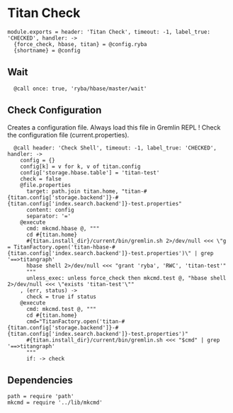 
# Titan Check

    module.exports = header: 'Titan Check', timeout: -1, label_true: 'CHECKED', handler: ->
      {force_check, hbase, titan} = @config.ryba
      {shortname} = @config

## Wait

      @call once: true, 'ryba/hbase/master/wait'

## Check Configuration

Creates a configuration file. Always load this file in Gremlin REPL !
Check the configuration file (current.properties).

      @call header: 'Check Shell', timeout: -1, label_true: 'CHECKED', handler: ->
        config = {}
        config[k] = v for k, v of titan.config
        config['storage.hbase.table'] = 'titan-test'
        check = false
        @file.properties
          target: path.join titan.home, "titan-#{titan.config['storage.backend']}-#{titan.config['index.search.backend']}-test.properties"
          content: config
          separator: '='
        @execute
          cmd: mkcmd.hbase @, """
          cd #{titan.home}
          #{titan.install_dir}/current/bin/gremlin.sh 2>/dev/null <<< \"g = TitanFactory.open('titan-hbase-#{titan.config['index.search.backend']}-test.properties')\" | grep '==>titangraph'
          hbase shell 2>/dev/null <<< "grant 'ryba', 'RWC', 'titan-test'"
          """
          unless_exec: unless force_check then mkcmd.test @, "hbase shell 2>/dev/null <<< \"exists 'titan-test'\""
        , (err, status) ->
          check = true if status
        @execute
          cmd: mkcmd.test @, """
          cd #{titan.home}
          cmd="TitanFactory.open('titan-#{titan.config['storage.backend']}-#{titan.config['index.search.backend']}-test.properties')"
          #{titan.install_dir}/current/bin/gremlin.sh <<< "$cmd" | grep '==>titangraph'
          """
          if: -> check

## Dependencies

    path = require 'path'
    mkcmd = require '../lib/mkcmd'
